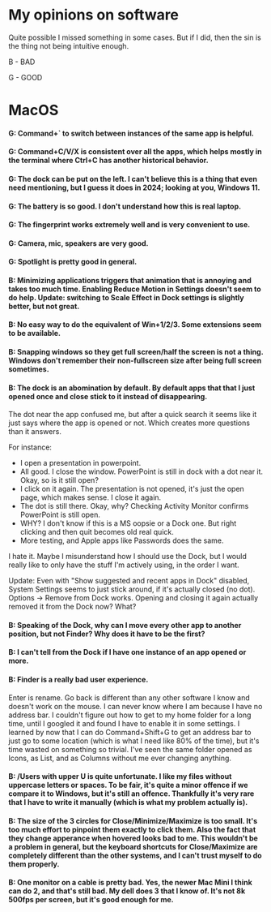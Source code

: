 # My opinions on software
Quite possible I missed something in some cases. But if I did, then the sin is the thing not being intuitive enough.

B - BAD

G - GOOD

# MacOS
#### G: Command+` to switch between instances of the same app is helpful.
#### G: Command+C/V/X is consistent over all the apps, which helps mostly in the terminal where Ctrl+C has another historical behavior.
#### G: The dock can be put on the left. I can't believe this is a thing that even need mentioning, but I guess it does in 2024; looking at you, Windows 11.
#### G: The battery is so good. I don't understand how this is real laptop.
#### G: The fingerprint works extremely well and is very convenient to use.
#### G: Camera, mic, speakers are very good.
#### G: Spotlight is pretty good in general.

#### B: Minimizing applications triggers that animation that is annoying and takes too much time. Enabling Reduce Motion in Settings doesn't seem to do help. Update: switching to Scale Effect in Dock settings is slightly better, but not great.
#### B: No easy way to do the equivalent of Win+1/2/3. Some extensions seem to be available.
#### B: Snapping windows so they get full screen/half the screen is not a thing. Windows don't remember their non-fullscreen size after being full screen sometimes.
####  B: The dock is an abomination by default. By default apps that that I just opened once and close stick to it instead of disappearing.
The dot near the app confused me, but after a quick search it seems like it just says where the app is opened or not. Which creates more questions than it answers.

For instance:
- I open a presentation in powerpoint.
- All good. I close the window. PowerPoint is still in dock with a dot near it. Okay, so is it still open? 
- I click on it again. The presentation is not opened, it's just the open page, which makes sense. I close it again.
- The dot is still there. Okay, why? Checking Activity Monitor confirms PowerPoint is still open. 
- WHY? I don't know if this is a MS oopsie or a Dock one. But right clicking and then quit becomes old real quick.
- More testing, and Apple apps like Passwords does the same.

I hate it. Maybe I misunderstand how I should use the Dock, but I would really like to only have the stuff I'm actively using, in the order I want.

Update: Even with "Show suggested and recent apps in Dock" disabled, System Settings seems to just stick around, if it's actually closed (no dot). Options -> Remove from Dock works. Opening and closing it again actually removed it from the Dock now? What?

#### B: Speaking of the Dock, why can I move every other app to another position, but not Finder? Why does it have to be the first?

#### B: I can't tell from the Dock if I have one instance of an app opened or more.

#### B: Finder is a really bad user experience.
Enter is rename. Go back is different than any other software I know and doesn't work on the mouse. I can never know where I am because I have no address bar. I couldn't figure out how to get to my home folder for a long time, until I googled it and found I have to enable it in some settings. I learned by now that I can do Command+Shift+G to get an address bar to just go to some location (which is what I need like 80% of the time), but it's time wasted on something so trivial. I've seen the same folder opened as Icons, as List, and as Columns without me ever changing anything.

#### B: /Users with upper U is quite unfortunate. I like my files without uppercase letters or spaces. To be fair, it's quite a minor offence if we compare it to Windows, but it's still an offence. Thankfully it's very rare that I have to write it manually (which is what my problem actually is).

#### B: The size of the 3 circles for Close/Minimize/Maximize is too small. It's too much effort to pinpoint them exactly to click them. Also the fact that they change apperance when hovered looks bad to me. This wouldn't be a problem in general, but the keyboard shortcuts for Close/Maximize are completely different than the other systems, and I can't trust myself to do them properly.

#### B: One monitor on a cable is pretty bad. Yes, the newer Mac Mini I think can do 2, and that's still bad. My dell does 3 that I know of. It's not 8k 500fps per screen, but it's good enough for me.